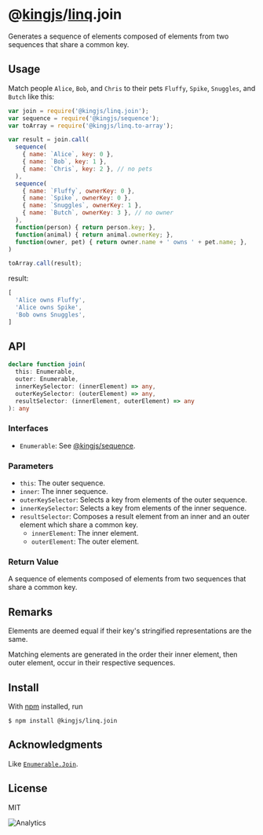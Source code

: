 # @[kingjs](https://www.npmjs.com/package/kingjs)/[linq](https://www.npmjs.com/package/@kingjs/linq).join
Generates a sequence of elements composed of elements from two sequences that share a common key.
## Usage 
Match people `Alice`, `Bob`, and `Chris` to their pets `Fluffy`, `Spike`, `Snuggles`, and `Butch` like this:
```js
var join = require('@kingjs/linq.join');
var sequence = require('@kingjs/sequence');
var toArray = require('@kingjs/linq.to-array');

var result = join.call(
  sequence(
    { name: `Alice`, key: 0 },
    { name: `Bob`, key: 1 },
    { name: `Chris`, key: 2 }, // no pets
  ), 
  sequence(
    { name: `Fluffy`, ownerKey: 0 },
    { name: `Spike`, ownerKey: 0 },
    { name: `Snuggles`, ownerKey: 1 },
    { name: `Butch`, ownerKey: 3 }, // no owner
  ),
  function(person) { return person.key; },
  function(animal) { return animal.ownerKey; },
  function(owner, pet) { return owner.name + ' owns ' + pet.name; },
)

toArray.call(result);
```
result:
```js
[ 
  'Alice owns Fluffy',
  'Alice owns Spike',
  'Bob owns Snuggles',
]
```
## API
```ts
declare function join(
  this: Enumerable,
  outer: Enumerable,
  innerKeySelector: (innerElement) => any,
  outerKeySelector: (outerElement) => any,
  resultSelector: (innerElement, outerElement) => any
): any
```
### Interfaces
- `Enumerable`: See [@kingjs/sequence](https://www.npmjs.com/package/@kingjs/sequence).
### Parameters
- `this`: The outer sequence.
- `inner`: The inner sequence. 
- `outerKeySelector`: Selects a key from elements of the outer sequence. 
- `innerKeySelector`: Selects a key from elements of the inner sequence.
- `resultSelector`: Composes a result element from an inner and an outer element which share a common key.
  - `innerElement`: The inner element.
  - `outerElement`: The outer element. 
### Return Value
A sequence of elements composed of elements from two sequences that share a common key.
## Remarks
Elements are deemed equal if their key's stringified representations are the same. 

Matching elements are generated in the order their inner element, then outer element, occur in their respective sequences.
## Install
With [npm](https://npmjs.org/) installed, run
```
$ npm install @kingjs/linq.join
```
## Acknowledgments
Like [`Enumerable.Join`](https://msdn.microsoft.com/en-us/library/bb534297(v=vs.110).aspx).
## License
MIT

![Analytics](https://analytics.kingjs.net/linq/join)